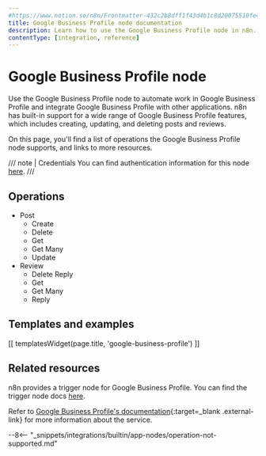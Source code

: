 ```yaml
---
#https://www.notion.so/n8n/Frontmatter-432c2b8dff1f43d4b1c8d20075510fe4
title: Google Business Profile node documentation
description: Learn how to use the Google Business Profile node in n8n. Follow technical documentation to integrate Google Business Profile node into your workflows.
contentType: [integration, reference]
---
```


# Google Business Profile node

Use the Google Business Profile node to automate work in Google Business Profile and integrate Google Business Profile with other applications. n8n has built-in support for a wide range of Google Business Profile features, which includes creating, updating, and deleting posts and reviews.

On this page, you'll find a list of operations the Google Business Profile node supports, and links to more resources.

///  note  | Credentials
You can find authentication information for this node [here](/integrations/builtin/credentials/google/index.md).
///


## Operations

* Post
	* Create
	* Delete
	* Get
	* Get Many
	* Update
* Review
	* Delete Reply
	* Get
	* Get Many
	* Reply

## Templates and examples

<!-- see https://www.notion.so/n8n/Pull-in-templates-for-the-integrations-pages-37c716837b804d30a33b47475f6e3780 -->
[[ templatesWidget(page.title, 'google-business-profile') ]]

## Related resources

n8n provides a trigger node for Google Business Profile. You can find the trigger node docs [here](/integrations/builtin/trigger-nodes/n8n-nodes-base.googlebusinessprofiletrigger.md).

Refer to [Google Business Profile's documentation](https://developers.google.com/my-business/reference/rest){:target=_blank .external-link} for more information about the service.

--8<-- "_snippets/integrations/builtin/app-nodes/operation-not-supported.md"
